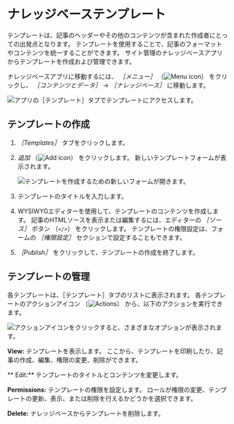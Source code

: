 # ナレッジベーステンプレート

テンプレートは、記事のヘッダーやその他のコンテンツが含まれた作成者にとっての出発点となります。 テンプレートを使用することで、記事のフォーマットやコンテンツを統一することができます。 サイト管理のナレッジベースアプリからテンプレートを作成および管理できます。

ナレッジベースアプリに移動するには、 _［メニュー］_ （![Menu icon](../../images/icon-menu.png)） をクリックし、 *［コンテンツとデータ］* &rarr; *［ナレッジベース］* に移動します。

![アプリの［テンプレート］タブでテンプレートにアクセスします。](./knowledge-base-templates/images/01.png)

## テンプレートの作成

1. *［Templates］* タブをクリックします。

1. _追加_ （![Add icon](../../images/icon-add.png)） をクリックします。 新しいテンプレートフォームが表示されます。

    ![テンプレートを作成するための新しいフォームが開きます。](./knowledge-base-templates/images/02.png)

1. テンプレートのタイトルを入力します。

1. WYSIWYGエディターを使用して、テンプレートのコンテンツを作成します。 記事のHTMLソースを表示または編集するには、エディターの *［ソース］* ボタン （`</>`） をクリックします。 テンプレートの権限設定は、フォームの *［権限設定］* セクションで設定することもできます。

1. *［Publish］* をクリックして、テンプレートの作成を終了します。

## テンプレートの管理

各テンプレートは、［テンプレート］タブのリストに表示されます。 各テンプレートのアクションアイコン （![Actions](../../images/icon-actions.png)） から、以下のアクションを実行できます。

![アクションアイコンをクリックすると、さまざまなオプションが表示されます。](./knowledge-base-templates/images/03.png)

**View:** テンプレートを表示します。 ここから、テンプレートを印刷したり、記事の作成、編集、権限の変更、削除ができます。

** Edit:** テンプレートのタイトルとコンテンツを変更します。

**Permissions:** テンプレートの権限を設定します。 ロールが権限の変更、テンプレートの更新、表示、または削除を行えるかどうかを選択できます。

**Delete:** ナレッジベースからテンプレートを削除します。
